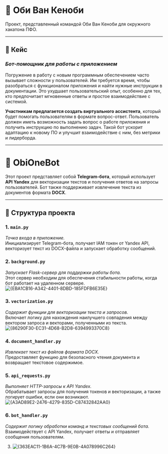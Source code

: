 # 🌌 Оби Ван Кеноби

Проект, представленный командой Оби Ван Кеноби для окружного хакатона ПФО.

---

## 📖 Кейс

### *Бот-помощник для работы с приложением*

Погружение в работу с новым программным обеспечением часто вызывает сложности у пользователей. Им требуется время, чтобы разобраться с функционалом приложения и найти нужные инструкции в документации. Это ухудшает пользовательский опыт, особенно для тех, кто предпочитает мгновенные ответы и простое взаимодействие с системой.

**Участникам предлагается создать виртуального ассистента**, который будет помогать пользователям в формате вопрос-ответ. Пользователь должен иметь возможность задать вопрос о работе приложения и получить инструкцию по выполнению задач. Такой бот ускорит адаптацию к новому ПО и улучшит взаимодействие с ним, без метрики и лидерборда.

---

# 🤖 ObiOneBot

Этот проект представляет собой **Telegram-бота**, который использует **API Yandex** для векторизации текстов и получения ответов на запросы пользователей. Бот также поддерживает извлечение текста из документов формата **DOCX**.

---

## 📂 Структура проекта

### 1. `main.py`
*Точка входа в приложение.*  
Инициализирует Telegram-бота, получает IAM токен от Yandex API, векторизует текст из DOCX-файла и запускает обработку сообщений.

### 2. `background.py`
*Запускает Flask-сервер для поддержки работы бота.*  
Этот сервер необходим для обеспечения стабильности работы, когда бот работает на удаленном сервере.
![{EBA1CB16-A342-4401-8DBD-185FDFB6E35E}](https://github.com/user-attachments/assets/6477c6c0-0fe8-4daa-aa19-4c5db9b868b6)

### 3. `vectorization.py`
*Содержит функции для векторизации текста и запросов.*  
Включает логику для нахождения наилучшего совпадения между вектором запроса и векторами, полученными из текста.
![{86290F30-EC31-4D68-B2D8-6394993370C8}](https://github.com/user-attachments/assets/c9469c24-84bd-4e1f-81b0-6f151bcca091)

### 4. `document_handler.py`
*Извлекает текст из файлов формата DOCX.*  
Предоставляет функцию для безопасного чтения документа и возвращает текстовое содержимое.


### 5. `api_requests.py`
*Выполняет HTTP-запросы к API Yandex.*  
Обрабатывает запросы для получения токенов и векторизации, а также логирует ошибки, если они возникают.
![{A3AD89E2-2476-4279-835D-C87432842AA0}](https://github.com/user-attachments/assets/56cef2d3-9bfb-4dc6-a2f7-ef2ec85b2cb7)

### 6. `bot_handler.py`
*Содержит логику обработки команд и текстовых сообщений бота.*  
Взаимодействует с API Yandex, получает ответы и отправляет сообщения пользователям.


3) ![{363EAC11-1B6A-4C7B-9E0B-4A078996C264}](https://github.com/user-attachments/assets/7c847a96-ac3b-41dc-83c9-764010061084)

